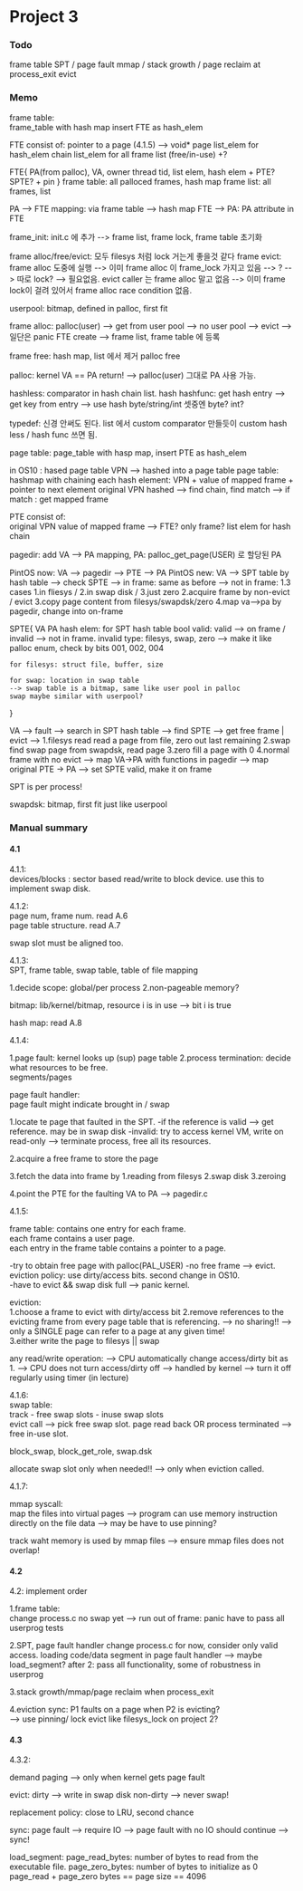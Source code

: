 # Project 3

### Todo
frame table
SPT / page fault
mmap / stack growth / page reclaim at process_exit
evict

### Memo

frame table:  
frame_table with hash map
insert FTE as hash_elem

FTE consist of:
pointer to a page (4.1.5) --> void* page
list_elem for hash_elem chain
list_elem for all frame list (free/in-use)
+?

FTE{
    PA(from palloc), VA, owner thread tid, list elem, hash elem + PTE? SPTE? + pin
}
frame table: all palloced frames, hash map
frame list: all frames, list

PA --> FTE mapping: via frame table --> hash map
FTE --> PA: PA attribute in FTE

frame_init: init.c 에 추가 --> frame list, frame lock, frame table 초기화

frame alloc/free/evict: 모두 filesys 처럼 lock 거는게 좋을것 같다
frame evict: frame alloc 도중에 실행 --> 이미 frame alloc 이 frame_lock 가지고 있음 --> ? --> 따로 lock?
--> 필요없음. evict caller 는 frame alloc 말고 없음 --> 이미 frame lock이 걸려 있어서 frame alloc race condition 없음.

userpool: bitmap, defined in palloc, first fit

frame alloc:
palloc(user) --> get from user pool --> no user pool --> evict --> 일단은 panic
FTE create --> frame list, frame table 에 등록

frame free:
hash map, list 에서 제거
palloc free

palloc: kernel VA == PA return! --> palloc(user) 그대로 PA 사용 가능.

hashless: comparator in hash chain list.
hash hashfunc: get hash entry --> get key from entry --> use hash byte/string/int 셋중엔 byte? int?

typedef:
신경 안써도 된다. list 에서 custom comparator 만들듯이 custom hash less / hash func 쓰면 됨.

page table:
page_table with hasp map,
insert PTE as hash_elem

in OS10 : hased page table
VPN --> hashed into a page table
page table: hashmap with chaining
each hash element: VPN + value of mapped frame + pointer to next element
original VPN hashed --> find chain, find match --> if match : get mapped frame

PTE consist of:  
original VPN
value of mapped frame --> FTE? only frame?
list elem for hash chain

pagedir: add VA --> PA mapping, PA: palloc_get_page(USER) 로 할당된 PA

PintOS now: VA --> pagedir --> PTE --> PA
PintOS new:
VA --> SPT table by hash table --> check SPTE
--> in frame: same as before
--> not in frame:
1.3 cases 1.in fliesys / 2.in swap disk / 3.just zero
2.acquire frame by non-evict / evict
3.copy page content from filesys/swapdsk/zero
4.map va-->pa by pagedir, change into on-frame

SPTE{
    VA
    PA
    hash elem: for SPT hash table
    bool valid: valid --> on frame / invalid --> not in frame.
    invalid type: filesys, swap, zero --> make it like palloc enum, check by bits 001, 002, 004

    for filesys: struct file, buffer, size

    for swap: location in swap table
    --> swap table is a bitmap, same like user pool in palloc
    swap maybe similar with userpool?
}

VA --> fault --> search in SPT hash table --> find SPTE --> get free frame | evict -->
1.filesys read
read a page from file, zero out last remaining
2.swap
find swap page from swapdsk, read page
3.zero
fill a page with 0
4.normal frame with no evict
--> map VA->PA with functions in pagedir
--> map original PTE -> PA
--> set SPTE valid, make it on frame

SPT is per process!

swapdsk: bitmap, first fit just like userpool




### Manual summary

#### 4.1  

4.1.1:  
devices/blocks : sector based read/write to block device. use this to implement swap disk.  

4.1.2:  
page num, frame num. read A.6  
page table structure. read A.7  

swap slot must be aligned too.  

4.1.3:  
SPT, frame table, swap table, table of file mapping  

1.decide scope: global/per process
2.non-pageable memory?  

bitmap: lib/kernel/bitmap,
resource i is in use --> bit i is true

hash map: read A.8  

4.1.4:  

1.page fault: kernel looks up (sup) page table
2.process termination: decide what resources to be free.  
segments/pages  

page fault handler:  
page fault might indicate brought in / swap

1.locate te page that faulted in the SPT.
-if the reference is valid --> get reference. may be in swap disk
-invalid: try to access kernel VM, write on read-only --> terminate process, free all its resources.

2.acquire a free frame to store the page  

3.fetch the data into frame
by 1.reading from filesys 2.swap disk 3.zeroing  

4.point the PTE for the faulting VA to PA --> pagedir.c  

4.1.5:  

frame table: contains one entry for each frame.  
each frame contains a user page.  
each entry in the frame table contains a pointer to a page.  

-try to obtain free page with palloc(PAL_USER)
-no free frame --> evict.  
eviction policy: use dirty/access bits. second change in OS10.  
-have to evict && swap disk full --> panic kernel.  

eviction:  
1.choose a frame to evict with dirty/access bit
2.remove references to the  evicting frame from every page table that is referencing.
--> no sharing!!
--> only a SINGLE page can refer to a page at any given time!  
3.either write the page to filesys || swap  

any read/write operation:
--> CPU automatically change access/dirty bit as 1.
--> CPU does not turn access/dirty off
--> handled by kernel
--> turn it off regularly using timer (in lecture)  

4.1.6:  
swap table:  
track - free swap slots - inuse swap slots  
evict call --> pick free swap slot.
page read back OR process terminated --> free in-use slot.

block_swap, block_get_role, swap.dsk

allocate swap slot only when needed!!
--> only when eviction called.  

4.1.7:  

mmap syscall:  
map the files into virtual pages
--> program can use memory instruction directly on the file data
--> may be have to use pinning?  

track waht memory is used by mmap files
--> ensure mmap files does not overlap!  

#### 4.2  

4.2: implement order  

1.frame table:  
change process.c
no swap yet --> run out of frame: panic
have to pass all userprog tests

2.SPT, page fault handler
change process.c
for now, consider only valid access.
loading code/data segment in page fault handler --> maybe load_segment?
after 2: pass all functionality, some of robustness in userprog

3.stack growth/mmap/page reclaim when process_exit

4.eviction
sync: P1 faults on a page when P2 is evicting?  
--> use pinning/ lock evict like filesys_lock on project 2?


#### 4.3  

4.3.2:  

demand paging --> only when kernel gets page fault

evict:
dirty --> write in swap disk
non-dirty --> never swap!

replacement policy: close to LRU, second chance

sync:
page fault --> require IO --> page fault with no IO should continue --> sync!

load_segment:
page_read_bytes: number of bytes to read from the executable file.
page_zero_bytes: number of bytes to initialize as 0
page_read + page_zero bytes == page size == 4096  
